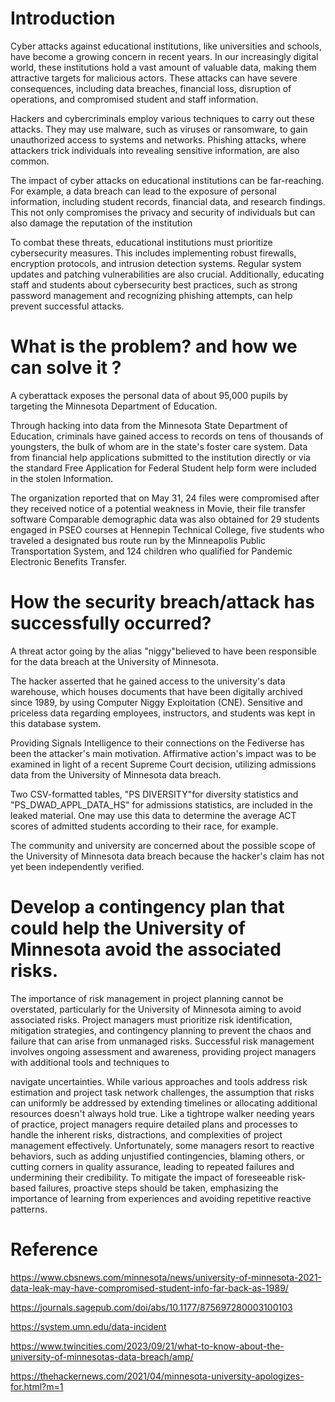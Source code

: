 # Introduction
Cyber attacks against educational institutions, like universities and schools, have become a growing concern in recent years. In our increasingly digital world, these institutions hold a vast amount of valuable data, making them attractive targets for malicious actors. These attacks can have severe consequences, including data breaches, financial loss, disruption of operations, and compromised student and staff information.

Hackers and cybercriminals employ various techniques to carry out these attacks. They may use malware, such as viruses or ransomware, to gain unauthorized access to systems and networks. Phishing attacks, where attackers trick individuals into revealing sensitive information, are also common.

The impact of cyber attacks on educational institutions can be far-reaching. For example, a data breach can lead to the exposure of personal information, including student records, financial data, and research findings. This not only compromises the privacy and security of individuals but can also damage the reputation of the institution

To combat these threats, educational institutions must prioritize cybersecurity measures. This includes implementing robust firewalls, encryption protocols, and intrusion detection systems. Regular system updates and patching vulnerabilities are also crucial. Additionally, educating staff and students about cybersecurity best practices, such as strong password management and recognizing phishing attempts, can help prevent successful attacks.

# What is the problem? and how we can solve it ? 
A cyberattack exposes the personal data of about 95,000 pupils by targeting the Minnesota Department of Education.

Through hacking into data from the Minnesota State Department of Education, criminals have gained access to records on tens of thousands of youngsters, the bulk of whom are in the state's foster care system. Data from financial help applications submitted to the institution directly or via the standard Free Application for Federal Student help form were included in the stolen
Information.

The organization reported that on May 31, 24 files were compromised after they received notice of a potential weakness in Movie, their file transfer software
Comparable demographic data was also obtained for 29 students engaged in PSEO courses at Hennepin Technical College, five students who traveled a designated bus route run by the Minneapolis Public Transportation System, and 124 children who qualified for Pandemic Electronic Benefits Transfer.


# How the security breach/attack has successfully occurred?
 
 
A threat actor going by the alias "niggy"believed to have been responsible for the data breach at the University of Minnesota.
 
The hacker asserted that he gained access to the university's data warehouse, which houses documents that have been digitally archived since 1989, by using Computer Niggy Exploitation (CNE). Sensitive and priceless data regarding employees, instructors, and students was kept in this database system.
 
Providing Signals Intelligence to their connections on the Fediverse has been the attacker's main motivation. Affirmative action's impact was to be examined in light of a recent Supreme Court decision, utilizing admissions data from the University of Minnesota data breach.
 
Two CSV-formatted tables, "PS DIVERSITY"for diversity statistics and "PS_DWAD_APPL_DATA_HS" for admissions statistics, are included in the leaked material. One may use this data to determine the average ACT scores of admitted students according to their race, for example.
 
The community and university are concerned about the possible scope of the University of Minnesota data breach because the hacker's claim has not yet been independently verified. 


# Develop a contingency plan that could help the University of Minnesota avoid the associated risks.
 
 
The importance of risk management in project planning cannot be overstated, particularly for the University of Minnesota aiming to avoid associated risks. Project managers must prioritize risk identification, mitigation strategies, and contingency planning to prevent the chaos and failure that can arise from unmanaged risks. Successful risk management involves ongoing assessment and awareness, providing project managers with additional tools and techniques to 

navigate uncertainties. While various approaches and tools address risk estimation and project task network challenges, the assumption that risks can uniformly be addressed by extending timelines or allocating additional resources doesn't always hold true. Like a tightrope walker needing years of practice, project managers require detailed plans and processes to handle the inherent risks, distractions, and complexities of project management effectively. Unfortunately, some managers resort to reactive behaviors, such as adding unjustified contingencies, blaming others, or cutting corners in quality assurance, leading to repeated failures and undermining their credibility. To mitigate the impact of foreseeable risk-based failures, proactive steps should be taken, emphasizing the importance of learning from experiences and avoiding repetitive reactive patterns.

# Reference


https://www.cbsnews.com/minnesota/news/university-of-minnesota-2021-data-leak-may-have-compromised-student-info-far-back-as-1989/

 
https://journals.sagepub.com/doi/abs/10.1177/875697280003100103 



https://system.umn.edu/data-incident 



https://www.twincities.com/2023/09/21/what-to-know-about-the-university-of-minnesotas-data-breach/amp/ 


https://thehackernews.com/2021/04/minnesota-university-apologizes-for.html?m=1 

